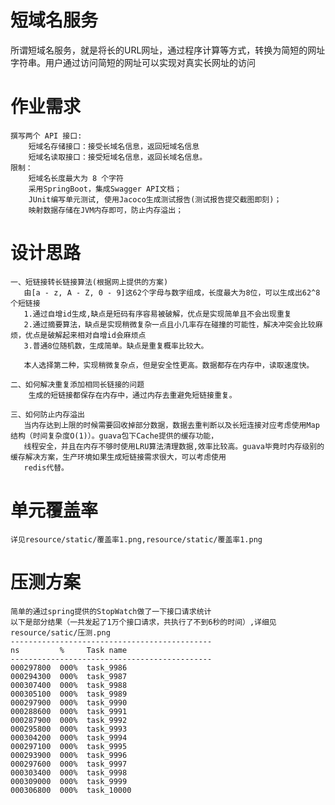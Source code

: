 # 短域名服务
所谓短域名服务，就是将长的URL网址，通过程序计算等方式，转换为简短的网址字符串。用户通过访问简短的网址可以实现对真实长网址的访问

# 作业需求
    撰写两个 API 接口:
        短域名存储接口：接受长域名信息，返回短域名信息
        短域名读取接口：接受短域名信息，返回长域名信息。
    限制：
        短域名长度最大为 8 个字符
        采用SpringBoot，集成Swagger API文档；
        JUnit编写单元测试, 使用Jacoco生成测试报告(测试报告提交截图即刻)；
        映射数据存储在JVM内存即可，防止内存溢出；

# 设计思路
    一、短链接转长链接算法(根据网上提供的方案)
       由[a - z, A - Z, 0 - 9]这62个字母与数字组成，长度最大为8位，可以生成出62^8个短链接
       1.通过自增id生成,缺点是短码有序容易被破解，优点是实现简单且不会出现重复
       2.通过摘要算法，缺点是实现稍微复杂一点且小几率存在碰撞的可能性，解决冲突会比较麻烦，优点是破解起来相对自增id会麻烦点
       3.普通8位随机数，生成简单。缺点是重复概率比较大。

       本人选择第二种，实现稍微复杂点，但是安全性更高。数据都存在内存中，读取速度快。

    二、如何解决重复添加相同长链接的问题
        生成的短链接都保存在内存中，通过内存去重避免短链接重复。

    三、如何防止内存溢出
       当内存达到上限的时候需要回收掉部分数据，数据去重判断以及长短连接对应考虑使用Map结构（时间复杂度O(1)）。guava包下Cache提供的缓存功能，
       线程安全，并且在内存不够时使用LRU算法清理数据,效率比较高。guava毕竟时内存级别的缓存解决方案，生产环境如果生成短链接需求很大，可以考虑使用
       redis代替。
# 单元覆盖率
    详见resource/static/覆盖率1.png,resource/static/覆盖率1.png
# 压测方案
    简单的通过spring提供的StopWatch做了一下接口请求统计
    以下是部分结果（一共发起了1万个接口请求，共执行了不到6秒的时间）,详细见resource/satic/压测.png
    ---------------------------------------------
    ns         %     Task name
    ---------------------------------------------
    000297800  000%  task_9986
    000294300  000%  task_9987
    000307400  000%  task_9988
    000305100  000%  task_9989
    000297900  000%  task_9990
    000288600  000%  task_9991
    000287900  000%  task_9992
    000295800  000%  task_9993
    000304200  000%  task_9994
    000297100  000%  task_9995
    000293900  000%  task_9996
    000297600  000%  task_9997
    000303400  000%  task_9998
    000309000  000%  task_9999
    000306800  000%  task_10000